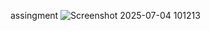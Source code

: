 assingment
![Screenshot 2025-07-04 101213](https://github.com/user-attachments/assets/949a9e19-fdff-4977-a9b9-1a67dcd4652c)
